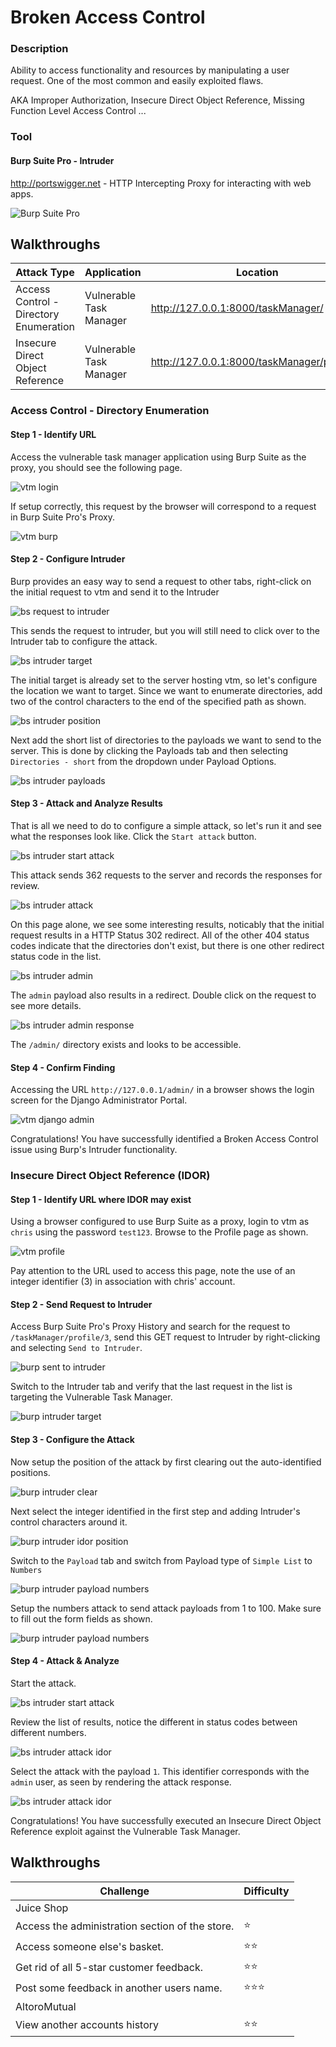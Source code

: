 # Broken Access Control
### Description
Ability to access functionality and resources by manipulating a user request.
One of the most common and easily exploited flaws.

AKA Improper Authorization, Insecure Direct Object Reference, Missing Function Level Access Control ... 

### Tool
#### Burp Suite Pro - Intruder
http://portswigger.net - HTTP Intercepting Proxy for interacting with web apps.

![Burp Suite Pro](https://github.com/justinlarson/Web-App-Hacking-Workshop/raw/master/img/burpsuite.png)

## Walkthroughs

| Attack Type | Application | Location | Tool |
| ---- | ---- | ---- | ---- |
| Access Control - Directory Enumeration | Vulnerable Task Manager | http://127.0.0.1:8000/taskManager/ | intruder |
| Insecure Direct Object Reference | Vulnerable Task Manager | http://127.0.0.1:8000/taskManager/profile/3 | intruder |

### Access Control - Directory Enumeration

#### Step 1 - Identify URL

Access the vulnerable task manager application using Burp Suite as the proxy, you should see the following page.

![vtm login](https://github.com/justinlarson/Web-App-Hacking-Workshop/raw/master/img/vtm-login.png)

If setup correctly, this request by the browser will correspond to a request in Burp Suite Pro's Proxy.

![vtm burp](https://github.com/justinlarson/Web-App-Hacking-Workshop/raw/master/img/bs-proxy-vtm.png)

#### Step 2 - Configure Intruder

Burp provides an easy way to send a request to other tabs, right-click on the initial request to vtm and send it to the Intruder

![bs request to intruder](https://github.com/justinlarson/Web-App-Hacking-Workshop/raw/master/img/bs-proxy-send-to-intruder.png)

This sends the request to intruder, but you will still need to click over to the Intruder tab to configure the attack.

![bs intruder target](https://github.com/justinlarson/Web-App-Hacking-Workshop/raw/master/img/bs-intruder-target.png)

The initial target is already set to the server hosting vtm, so let's configure the location we want to target.
Since we want to enumerate directories, add two of the control characters to the end of the specified path as shown.

![bs intruder position](https://github.com/justinlarson/Web-App-Hacking-Workshop/raw/master/img/bs-intruder-position.png)

Next add the short list of directories to the payloads we want to send to the server.
This is done by clicking the Payloads tab and then selecting `Directories - short` from the dropdown under Payload Options. 

![bs intruder payloads](https://github.com/justinlarson/Web-App-Hacking-Workshop/raw/master/img/bs-intruder-payloads.png)

#### Step 3 - Attack and Analyze Results

That is all we need to do to configure a simple attack, so let's run it and see what the responses look like.
Click the `Start attack` button.

![bs intruder start attack](https://github.com/justinlarson/Web-App-Hacking-Workshop/raw/master/img/bs-start-attack.png)

This attack sends 362 requests to the server and records the responses for review.

![bs intruder attack](https://github.com/justinlarson/Web-App-Hacking-Workshop/raw/master/img/bs-intruder-attack.png)

On this page alone, we see some interesting results, noticably that the initial request results in a HTTP Status 302 redirect.
All of the other 404 status codes indicate that the directories don't exist, but there is one other redirect status code in the list.

![bs intruder admin](https://github.com/justinlarson/Web-App-Hacking-Workshop/raw/master/img/bs-intruder-attack-admin.png)

The `admin` payload also results in a redirect. Double click on the request to see more details.

![bs intruder admin response](https://github.com/justinlarson/Web-App-Hacking-Workshop/raw/master/img/bs-intruder-attack-admin-response.png)

The `/admin/` directory exists and looks to be accessible.

#### Step 4 - Confirm Finding

Accessing the URL `http://127.0.0.1/admin/` in a browser shows the login screen for the Django Administrator Portal.

![vtm django admin](https://github.com/justinlarson/Web-App-Hacking-Workshop/raw/master/img/vtm-admin.png)

Congratulations! You have successfully identified a Broken Access Control issue using Burp's Intruder functionality. 

### Insecure Direct Object Reference (IDOR)

#### Step 1 - Identify URL where IDOR may exist

Using a browser configured to use Burp Suite as a proxy, login to vtm as `chris` using the password `test123`.
Browse to the Profile page as shown.

![vtm profile](https://github.com/justinlarson/Web-App-Hacking-Workshop/raw/master/img/vtm-profile.png)

Pay attention to the URL used to access this page, note the use of an integer identifier (3) in association with chris' account.

#### Step 2 - Send Request to Intruder

Access Burp Suite Pro's Proxy History and search for the request to `/taskManager/profile/3`, send this GET request to Intruder by right-clicking and selecting `Send to Intruder`.

![burp sent to intruder](https://github.com/justinlarson/Web-App-Hacking-Workshop/raw/master/img/bs-proxy-intruder-idor-send-to-intruder.png)

Switch to the Intruder tab and verify that the last request in the list is targeting the Vulnerable Task Manager.

![burp intruder target](https://github.com/justinlarson/Web-App-Hacking-Workshop/raw/master/img/bs-intruder-target-2.png)

#### Step 3 - Configure the Attack

Now setup the position of the attack by first clearing out the auto-identified positions.

![burp intruder clear](https://github.com/justinlarson/Web-App-Hacking-Workshop/raw/master/img/bs-intruder-clear.png)

Next select the integer identified in the first step and adding Intruder's control characters around it.

![burp intruder idor position](https://github.com/justinlarson/Web-App-Hacking-Workshop/raw/master/img/bs-intruder-position-idor.png)

Switch to the `Payload` tab and switch from Payload type of `Simple List` to `Numbers`

![burp intruder payload numbers](https://github.com/justinlarson/Web-App-Hacking-Workshop/raw/master/img/bs-intruder-payloads-numbers.png)

Setup the numbers attack to send attack payloads from 1 to 100. Make sure to fill out the form fields as shown.

![burp intruder payload numbers](https://github.com/justinlarson/Web-App-Hacking-Workshop/raw/master/img/bs-intruder-payloads-numbers-100.png)

#### Step 4 - Attack & Analyze

Start the attack.

![bs intruder start attack](https://github.com/justinlarson/Web-App-Hacking-Workshop/raw/master/img/bs-start-attack.png)

Review the list of results, notice the different in status codes between different numbers.

![bs intruder attack idor](https://github.com/justinlarson/Web-App-Hacking-Workshop/raw/master/img/bs-intruder-attack-idor.png)

Select the attack with the payload `1`. This identifier corresponds with the `admin` user, as seen by rendering the attack response.

![bs intruder attack idor](https://github.com/justinlarson/Web-App-Hacking-Workshop/raw/master/img/bs-intruder-attack-idor.png)

Congratulations! You have successfully executed an Insecure Direct Object Reference exploit against the Vulnerable Task Manager.

## Walkthroughs

| Challenge	| Difficulty |
| ----- | ----- |
| Juice Shop  |
| Access the administration section of the store. |	:star: |
| Access someone else's basket. |	:star::star: | 
| Get rid of all 5-star customer feedback. | 	:star::star:
| Post some feedback in another users name. | 	:star::star::star:|
|AltoroMutual | 
| View another accounts history | :star::star: |

